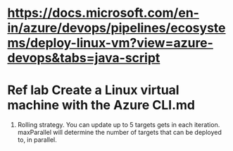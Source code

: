 # https://docs.microsoft.com/en-in/azure/devops/pipelines/ecosystems/deploy-linux-vm?view=azure-devops&tabs=java-script

# Ref lab Create a Linux virtual machine with the Azure CLI.md


1. Rolling strategy.
 You can update up to 5 targets gets in each iteration. maxParallel will determine the number of targets that can be deployed to, in parallel. 